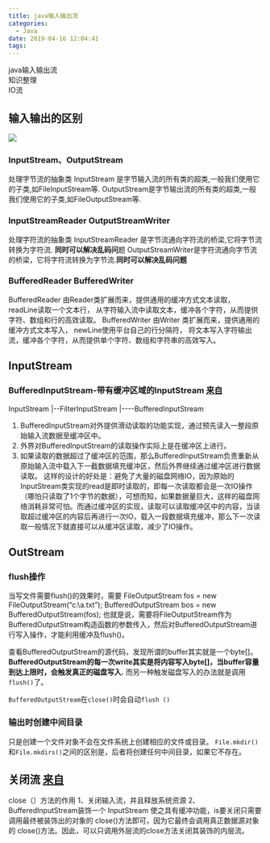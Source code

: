 ```yaml
---
title: java输入输出流
categories:
  - Java
date: 2019-04-16 12:04:41
tags:
---
```

<div class="alert-red">java输入输出流</div>
<div class="alert-blue">知识整理</div>
<div class="alert-green">IO流</div>
<!--more-->

## 输入输出的区别
![](https://blog.lsmg.xyz/2019/04/11/4y11r/1.png)
### InputStream、OutputStream
处理字节流的抽象类
InputStream 是字节输入流的所有类的超类,一般我们使用它的子类,如FileInputStream等.
OutputStream是字节输出流的所有类的超类,一般我们使用它的子类,如FileOutputStream等.

### InputStreamReader  OutputStreamWriter
处理字符流的抽象类
InputStreamReader 是字节流通向字符流的桥梁,它将字节流转换为字符流. **同时可以解决乱码问**题
OutputStreamWriter是字符流通向字节流的桥梁，它将字符流转换为字节流.**同时可以解决乱码问题**

### BufferedReader BufferedWriter
BufferedReader 由Reader类扩展而来，提供通用的缓冲方式文本读取，readLine读取一个文本行，
从字符输入流中读取文本，缓冲各个字符，从而提供字符、数组和行的高效读取。
BufferedWriter  由Writer 类扩展而来，提供通用的缓冲方式文本写入， newLine使用平台自己的行分隔符，
将文本写入字符输出流，缓冲各个字符，从而提供单个字符、数组和字符串的高效写入。

## InputStream
### BufferedInputStream-带有缓冲区域的InputStream [来自](https://blog.csdn.net/niyingxunzong/article/details/33335485)
InputStream
|--FilterInputStream
|----BufferedInputStream
		
1. BufferedInputStream对外提供滑动读取的功能实现，通过预先读入一整段原始输入流数据至缓冲区中。
2. 外界对BufferedInputStream的读取操作实际上是在缓冲区上进行。
3. 如果读取的数据超过了缓冲区的范围，那么BufferedInputStream负责重新从原始输入流中载入下一截数据填充缓冲区，然后外界继续通过缓冲区进行数据读取。
这样的设计的好处是：避免了大量的磁盘网络IO，因为原始的InputStream类实现的read是即时读取的，即每一次读取都会是一次IO操作（哪怕只读取了1个字节的数据），可想而知，如果数据量巨大，这样的磁盘网络消耗非常可怕。而通过缓冲区的实现，读取可以读取缓冲区中的内容，当读取超过缓冲区的内容后再进行一次IO，载入一段数据填充缓冲，那么下一次读取一般情况下就直接可以从缓冲区读取，减少了IO操作。

## OutStream
### flush操作
当写文件需要flush()的效果时，需要 
FileOutputStream fos = new FileOutputStream(“c:\a.txt”); 
BufferedOutputStream bos = new BufferedOutputStream(fos); 
也就是说，需要将FileOutputStream作为BufferedOutputStream构造函数的参数传入，然后对BufferedOutputStream进行写入操作，才能利用缓冲及flush()。

查看BufferedOutputStream的源代码，发现所谓的buffer其实就是一个byte[]。 
**BufferedOutputStream的每一次write其实是将内容写入byte[]，当buffer容量到达上限时，会触发真正的磁盘写入.**
而另一种触发磁盘写入的办法就是调用`flush()`了。

`BufferedOutputStream`在`close()`时会自动`flush ()`
### 输出时创建中间目录
只是创建一个文件对象不会在文件系统上创建相应的文件或目录。
`File.mkdir()`和`File.mkdirs()`之间的区别是，后者将创建任何中间目录，如果它不存在。

## 关闭流 [来自](https://blog.csdn.net/zhaoyanjun6/article/details/54894451)
close（）方法的作用 
1、关闭输入流，并且释放系统资源 
2、BufferedInputStream装饰一个 InputStream 使之具有缓冲功能，is要关闭只需要调用最终被装饰出的对象的 close()方法即可，因为它最终会调用真正数据源对象的 close()方法。因此，可以只调用外层流的close方法关闭其装饰的内层流。
